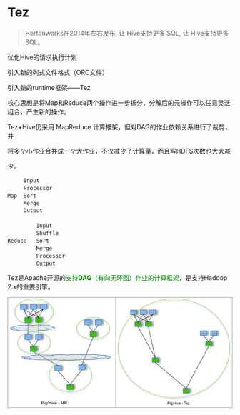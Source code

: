 # Tez

> Hortonworks在2014年左右发布, 让 Hive支持更多 SQL, 让 Hive支持更多SQL。

优化Hive的请求执行计划

引入新的列式文件格式（ORC文件）

引入新的runtime框架——Tez





核心思想是将Map和Reduce两个操作进一步拆分，分解后的元操作可以任意灵活组合，产生新的操作。

Tez+Hive仍采用 MapReduce 计算框架，但对DAG的作业依赖关系进行了裁剪，并

将多个小作业合并成一个大作业，不仅减少了计算量，而且写HDFS次数也大大减

少。

```html
     Input
     Processor
Map  Sort
     Merge
     Output

         Input
         Shuffle
Reduce   Sort
         Merge
         Processor
         Output
```



Tez是Apache开源的<font color="green">支持**DAG**（有向无环图）作业的计算框架</font>，是支持Hadoop 2.x的重要引擎。

![image-20201129142851567](assets/image-20201129142851567.png)
